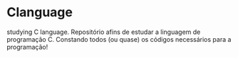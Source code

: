 # Clanguage
studying C language. 
Repositório afins de estudar a linguagem de programação C. Constando todos (ou quase) os códigos necessários para a programação!
